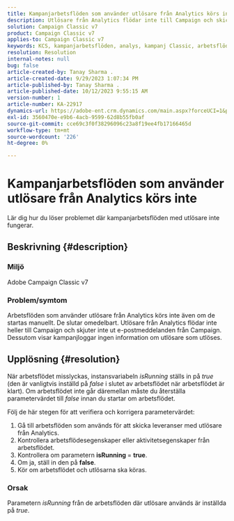```yaml
---
title: Kampanjarbetsflöden som använder utlösare från Analytics körs inte
description: Utlösare från Analytics flödar inte till Campaign och skickar inga e-postmeddelanden från Campaign.
solution: Campaign Classic v7
product: Campaign Classic v7
applies-to: Campaign Classic v7
keywords: KCS, kampanjarbetsflöden, analys, kampanj Classic, arbetsflöde, utlösare, isRunning
resolution: Resolution
internal-notes: null
bug: false
article-created-by: Tanay Sharma .
article-created-date: 9/29/2023 1:07:34 PM
article-published-by: Tanay Sharma .
article-published-date: 10/12/2023 9:55:15 AM
version-number: 1
article-number: KA-22917
dynamics-url: https://adobe-ent.crm.dynamics.com/main.aspx?forceUCI=1&pagetype=entityrecord&etn=knowledgearticle&id=e0b69a23-c95e-ee11-be6f-6045bd0065f9
exl-id: 3560470e-e9b6-4acb-9599-62d8b55fb0af
source-git-commit: cce69c3f0f38296096c23a8f19ee4fb17166465d
workflow-type: tm+mt
source-wordcount: '226'
ht-degree: 0%

---
```


# Kampanjarbetsflöden som använder utlösare från Analytics körs inte


Lär dig hur du löser problemet där kampanjarbetsflöden med utlösare inte fungerar.

## Beskrivning {#description}


### Miljö

Adobe Campaign Classic v7



### Problem/symtom

Arbetsflöden som använder utlösare från Analytics körs inte även om de startas manuellt. De slutar omedelbart. Utlösare från Analytics flödar inte heller till Campaign och skjuter inte ut e-postmeddelanden från Campaign. Dessutom visar kampanjloggar ingen information om utlösare som utlöses.


## Upplösning {#resolution}


När arbetsflödet misslyckas, instansvariabeln *isRunning* ställs in på *true* (den är vanligtvis inställd på *false* i slutet av arbetsflödet när arbetsflödet är klart). Om arbetsflödet inte går däremellan måste du återställa parametervärdet till *false* innan du startar om arbetsflödet.

Följ de här stegen för att verifiera och korrigera parametervärdet:

1. Gå till arbetsflöden som används för att skicka leveranser med utlösare från Analytics.
2. Kontrollera arbetsflödesegenskaper eller aktivitetsegenskaper från arbetsflödet.
3. Kontrollera om parametern <b>isRunning </b>= <b>true</b>.
4. Om ja, ställ in den på <b>false</b>.
5. Kör om arbetsflödet och utlösarna ska köras.


### Orsak

Parametern *isRunning* från de arbetsflöden där utlösare används är inställda på *true*.
